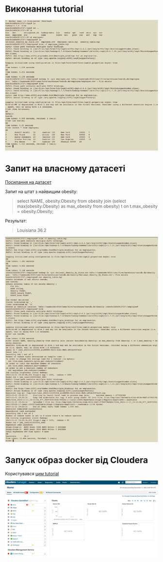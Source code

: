 # Виконання tutorial

![](screenshots/hive_tutorial.png)

# Запит на власному датасеті

[Посилання на датасет](https://data-lakecountyil.opendata.arcgis.com/datasets/lakecountyil::national-obesity-by-state/about)

Запит на штат з найвищим obesity:
> select NAME, obesity.Obesity from obesity join (select max(obesity.Obesity) as max_obesity from obesity) t on t.max_obesity = obesity.Obesity;

Результат:
> Louisiana	36.2

![](screenshots/hive_custom_dataset.png)

# Запуск образ docker від Cloudera

Користувався [цим tutorial](https://blog.clairvoyantsoft.com/cloduera-quickstart-vm-using-docker-on-mac-2308acd196f2)

![](screenshots/cloudera_docker.png)
